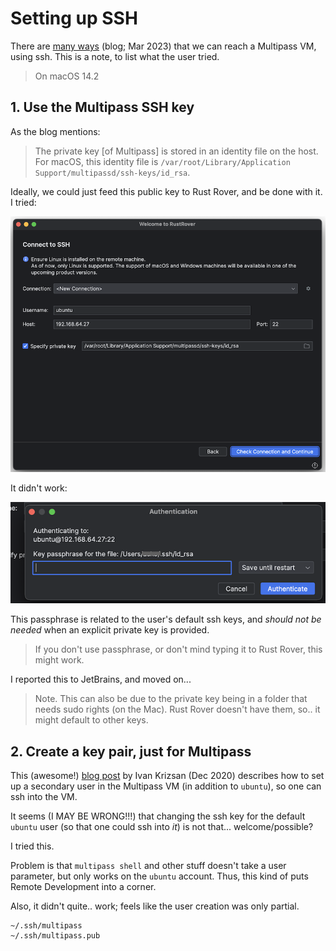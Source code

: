 # Setting up SSH


There are [many ways](https://www.tech-otaku.com/vps/enable-root-login-over-ssh-to-multipass-virtual-machines/) (blog; Mar 2023) that we can reach a Multipass VM, using ssh. This is a note, to list what the user tried.

>On macOS 14.2

## 1. Use the Multipass SSH key

As the blog mentions:

>The private key [of Multipass] is stored in an identity file on the host. For macOS, this identity file is `/var/root/Library/Application Support/multipassd/ssh-keys/id_rsa`.

Ideally, we could just feed this public key to Rust Rover, and be done with it. I tried:

![](.images/rr-ssh-dialog.png)

It didn't work:

![](.images/rr-asks-for-passchain.png)

This passphrase is related to the user's default ssh keys, and *should not be needed* when an explicit private key is provided.

>If you don't use passphrase, or don't mind typing it to Rust Rover, this might work.

I reported this to JetBrains, and moved on...

>Note. This can also be due to the private key being in a folder that needs sudo rights (on the Mac). Rust Rover doesn't have them, so.. it might default to other keys.


## 2. Create a key pair, just for Multipass

This (awesome!) [blog post](https://www.ivankrizsan.se/2020/12/23/multipass-key-based-authentication/) by Ivan Krizsan (Dec 2020) describes how to set up a secondary user in the Multipass VM (in addition to `ubuntu`), so one can ssh into the VM.

It seems (I MAY BE WRONG!!!) that changing the ssh key for the default `ubuntu` user (so that one could ssh into *it*) is not that... welcome/possible?

I tried this.

Problem is that `multipass shell` and other stuff doesn't take a user parameter, but only works on the `ubuntu` account. Thus, this kind of puts Remote Development into a corner.

Also, it didn't quite.. work; feels like the user creation was only partial.

```
~/.ssh/multipass
~/.ssh/multipass.pub
```



